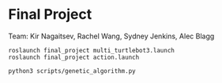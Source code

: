 # Final Project

Team: Kir Nagaitsev, Rachel Wang, Sydney Jenkins, Alec Blagg

```
roslaunch final_project multi_turtlebot3.launch
roslaunch final_project action.launch
```


```
python3 scripts/genetic_algorithm.py
```
